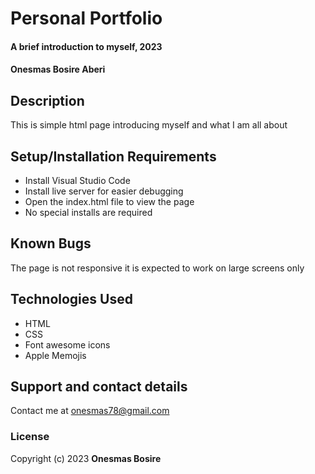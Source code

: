 # Personal Portfolio

#### A brief introduction to myself, 2023
#### **Onesmas Bosire Aberi**

## Description

This is simple html page introducing myself and what I am all about

## Setup/Installation Requirements

* Install Visual Studio Code
* Install live server for easier debugging
* Open the index.html file to view the page
* No special installs are required

## Known Bugs

The page is not responsive it is expected to work on large screens only

## Technologies Used

* HTML
* CSS
* Font awesome icons
* Apple Memojis

## Support and contact details

Contact me at onesmas78@gmail.com

### License

Copyright (c) 2023 **Onesmas Bosire**
  